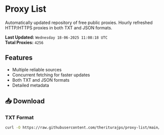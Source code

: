 # Proxy List

Automatically updated repository of free public proxies. Hourly refreshed HTTP/HTTPS proxies in both TXT and JSON formats.

**Last Updated:** `Wednesday 18-06-2025 11:08:18 UTC`  
**Total Proxies:** `4256`

## Features
- Multiple reliable sources
- Concurrent fetching for faster updates
- Both TXT and JSON formats
- Detailed metadata

## 📥 Download

### TXT Format
```bash
curl -O https://raw.githubusercontent.com/theriturajps/proxy-list/main/proxies.txt